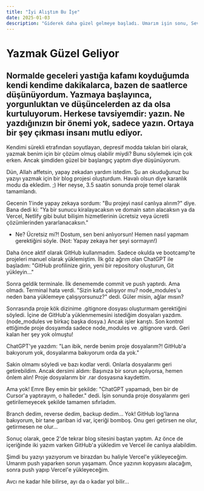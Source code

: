 ```yaml
---
title: "İyi Alıştım Bu İşe"
date: 2025-01-03
description: "Giderek daha güzel gelmeye başladı. Umarım işin sonu, Seven filmindeki John Doe gibi olmaz..."
---
```

# Yazmak Güzel Geliyor

## Normalde geceleri yastığa kafamı koyduğumda kendi kendime dakikalarca, bazen de saatlerce düşünüyordum. Yazmaya başlayınca, yorgunluktan ve düşüncelerden az da olsa kurtuluyorum. Herkese tavsiyemdir: yazın. Ne yazdığınızın bir önemi yok, sadece yazın. Ortaya bir şey çıkması insanı mutlu ediyor.

Kendimi sürekli etrafından soyutlayan, depresif modda takılan biri olarak, yazmak benim için bir çözüm olmuş olabilir miydi? Bunu söylemek için çok erken. Ancak şimdiden güzel bir başlangıç yaptım diye düşünüyorum.

Dün, Allah affetsin, yapay zekadan yardım istedim. Şu an okuduğunuz bu yazıyı yazmak için bir blog projesi oluşturdum. Havalı olsun diye karanlık modu da ekledim. ;) Her neyse, 3.5 saatin sonunda proje temel olarak tamamlandı.

Gecenin 1'inde yapay zekaya sordum: "Bu projeyi nasıl canlıya alırım?" diye. Bana dedi ki:
"Ya bir sunucu kiralayacaksın ve domain satın alacaksın ya da Vercel, Netlify gibi bulut bilişim hizmetlerinin ücretsiz veya ücretli çözümlerinden yararlanacaksın."

- Ne? Ücretsiz mi?!
Dostum, sen beni anlıyorsun! Hemen nasıl yapmam gerektiğini söyle. (Not: Yapay zekaya her şeyi sormayın!)

Daha önce aktif olarak GitHub kullanmadım. Sadece okulda ve bootcamp'te projeleri manuel olarak yüklemiştim. İlk göz ağrım olan ChatGPT ile başladım:
"GitHub profilinize girin, yeni bir repository oluşturun, Git yükleyin..."

Sonra geldik terminale. İlk denememde commit ve push yaptırdı. Ama olmadı. Terminal hata verdi. "Sizin kafa çalışıyor mu? node_modules'u neden bana yüklemeye çalışıyorsunuz?" dedi. Güler misin, ağlar mısın?

Sonrasında proje kök dizinime .gitignore dosyası oluşturmam gerektiğini söyledi. İçine de GitHub'a yüklenmemesini istediğim dosyaları yazdım. (node_modules ve birkaç başka dosya.) Ancak işler karıştı. Son kontrol ettiğimde proje dosyamda sadece node_modules ve .gitignore vardı. Geri kalan her şey yok olmuştu!

ChatGPT'ye yazdım:
"Lan ibik, nerde benim proje dosyalarım?! GitHub'a bakıyorum yok, dosyalarıma bakıyorum orda da yok."

Sakin olmamı söyledi ve bazı kodlar verdi. Onlarla dosyalarımı geri getirebildim. Ancak dersimi aldım: Başınıza bir sorun açılıyorsa, hemen önlem alın! Proje dosyalarımı bir .rar dosyasına kaydettim.

Ama yok! Emre Bey emin bir şekilde: "ChatGPT yapamadı, ben bir de Cursor'a yaptırayım, o halleder." dedi. İşin sonunda proje dosyalarımı geri getirilemeyecek şekilde tamamen sıfırladım.

Branch dedim, reverse dedim, backup dedim... Yok!
GitHub log'larına bakıyorum, bir tane gariban id var, içeriği bomboş. Onu geri getirsen ne olur, getirmesen ne olur...

Sonuç olarak, gece 2'de tekrar blog sitesini baştan yaptım. Az önce de içeriğinde iki yazım varken GitHub'a yükledim ve Vercel ile canlıya alabildim.

Şimdi bu yazıyı yazıyorum ve birazdan bu haliyle Vercel'e yükleyeceğim. Umarım push yaparken sorun yaşamam. Önce yazının kopyasını alacağım, sonra push yapıp Vercel'e yükleyeceğim.

Avcı ne kadar hile bilirse, ayı da o kadar yol bilir...